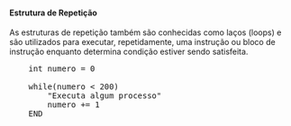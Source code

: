 #### Estrutura de Repetição

<p>As estruturas de repetição também são conhecidas como laços (loops) e são utilizados para executar, repetidamente, uma instrução ou bloco de instrução enquanto determina condição estiver sendo satisfeita.</p>

<pre>
    int numero = 0

    while(numero < 200)
        "Executa algum processo"
        numero += 1
    END
</pre>